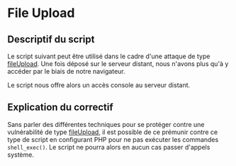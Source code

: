 # File Upload

## Descriptif du script

Le script suivant peut être utilisé dans le cadre d'une attaque de type [fileUpload](..websites/fileUpload). Une fois déposé sur le serveur distant, nous n'avons plus qu'à y accéder par le biais de notre navigateur.

Le script nous offre alors un accès console au serveur distant.

## Explication du correctif

Sans parler des différentes techniques pour se protéger contre une vulnérabilité de type [fileUpload](..websites/fileUpload), il est possible de ce prémunir contre ce type de script en configurant PHP pour ne pas exécuter les commandes `shell_exec()`. Le script ne pourra alors en aucun cas passer d'appels système.
